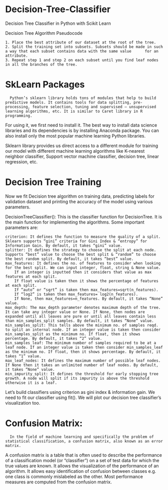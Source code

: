 # Decision-Tree-Classifier
Decision Tree Classifier in Python with Scikit Learn

Decision Tree Algorithm Pseudocode

    1. Place the best attribute of our dataset at the root of the tree.
    2. Split the training set into subsets. Subsets should be made in such a way that each subset contains data with the same value      for an attribute.
    3. Repeat step 1 and step 2 on each subset until you find leaf nodes in all the branches of the tree.
    
# SkLearn Packages
      Python’s sklearn library holds tons of modules that help to build predictive models. It contains tools for data splitting, pre-processing, feature selection, tuning and supervised – unsupervised learning algorithms, etc. It is similar to Caret library in R programming.

For using it, we first need to install it. The best way to install data science libraries and its dependencies is by installing Anaconda package. You can also install only the most popular machine learning Python libraries.

Sklearn library provides us direct access to a different module for training our model with different machine learning algorithms like K-nearest neighbor classifier, Support vector machine classifier, decision tree, linear regression, etc.

# Decision Tree Training

Now we fit Decision tree algorithm on training data, predicting labels for validation dataset and printing the accuracy of the model using various parameters.

DecisionTreeClassifier(): This is the classifier function for DecisionTree. It is the main function for implementing the algorithms. Some important parameters are:

    criterion: It defines the function to measure the quality of a split. Sklearn supports “gini” criteria for Gini Index & “entropy” for Information Gain. By default, it takes “gini” value.
    splitter: It defines the strategy to choose the split at each node. Supports “best” value to choose the best split & “random” to choose the best random split. By default, it takes “best” value.
    max_features: It defines the no. of features to consider when looking for the best split. We can input integer, float, string & None value.
        If an integer is inputted then it considers that value as max features at each split.
        If float value is taken then it shows the percentage of features at each split.
        If “auto” or “sqrt” is taken then max_features=sqrt(n_features).
        If “log2” is taken then max_features= log2(n_features).
        If None, then max_features=n_features. By default, it takes “None” value.
    max_depth: The max_depth parameter denotes maximum depth of the tree. It can take any integer value or None. If None, then nodes are expanded until all leaves are pure or until all leaves contain less than min_samples_split samples. By default, it takes “None” value.
    min_samples_split: This tells above the minimum no. of samples reqd. to split an internal node. If an integer value is taken then consider min_samples_split as the minimum no. If float, then it shows percentage. By default, it takes “2” value.
    min_samples_leaf: The minimum number of samples required to be at a leaf node. If an integer value is taken then consider min_samples_leaf as the minimum no. If float, then it shows percentage. By default, it takes “1” value.
    max_leaf_nodes: It defines the maximum number of possible leaf nodes. If None then it takes an unlimited number of leaf nodes. By default, it takes “None” value.
    min_impurity_split: It defines the threshold for early stopping tree growth. A node will split if its impurity is above the threshold otherwise it is a leaf.

Let’s build classifiers using criterion as gini index & information gain. We need to fit our classifier using fit(). We will plot our decision tree classifier’s visualization too.

# Confusion Matrix:
      In the field of machine learning and specifically the problem of statistical classification, a confusion matrix, also known as an error matrix.
A confusion matrix is a table that is often used to describe the performance of a classification model (or “classifier”) on a set of test data for which the true values are known. It allows the visualization of the performance of an algorithm.
It allows easy identification of confusion between classes e.g. one class is commonly mislabeled as the other. Most performance measures are computed from the confusion matrix.

